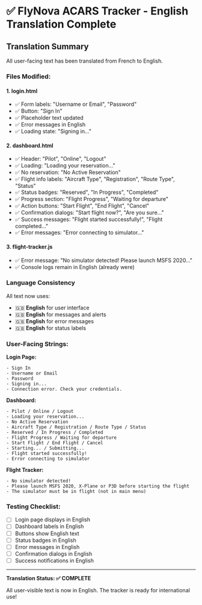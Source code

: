 # ✅ FlyNova ACARS Tracker - English Translation Complete

## Translation Summary

All user-facing text has been translated from French to English.

### Files Modified:

#### 1. **login.html**
- ✅ Form labels: "Username or Email", "Password"  
- ✅ Button: "Sign In"
- ✅ Placeholder text updated
- ✅ Error messages in English
- ✅ Loading state: "Signing in..."

#### 2. **dashboard.html**
- ✅ Header: "Pilot", "Online", "Logout"
- ✅ Loading: "Loading your reservation..."
- ✅ No reservation: "No Active Reservation"
- ✅ Flight info labels: "Aircraft Type", "Registration", "Route Type", "Status"
- ✅ Status badges: "Reserved", "In Progress", "Completed"
- ✅ Progress section: "Flight Progress", "Waiting for departure"
- ✅ Action buttons: "Start Flight", "End Flight", "Cancel"
- ✅ Confirmation dialogs: "Start flight now?", "Are you sure..."
- ✅ Success messages: "Flight started successfully!", "Flight completed..."
- ✅ Error messages: "Error connecting to simulator..."

#### 3. **flight-tracker.js**
- ✅ Error message: "No simulator detected! Please launch MSFS 2020..."
- ✅ Console logs remain in English (already were)

### Language Consistency

All text now uses:
- 🇬🇧 **English** for user interface
- 🇬🇧 **English** for messages and alerts
- 🇬🇧 **English** for error messages
- 🇬🇧 **English** for status labels

### User-Facing Strings:

**Login Page:**
```
- Sign In
- Username or Email
- Password
- Signing in...
- Connection error. Check your credentials.
```

**Dashboard:**
```
- Pilot / Online / Logout
- Loading your reservation...
- No Active Reservation
- Aircraft Type / Registration / Route Type / Status
- Reserved / In Progress / Completed
- Flight Progress / Waiting for departure
- Start Flight / End Flight / Cancel
- Starting... / Submitting...
- Flight started successfully!
- Error connecting to simulator
```

**Flight Tracker:**
```
- No simulator detected!
- Please launch MSFS 2020, X-Plane or P3D before starting the flight
- The simulator must be in flight (not in main menu)
```

### Testing Checklist:

- [ ] Login page displays in English
- [ ] Dashboard labels in English
- [ ] Buttons show English text
- [ ] Status badges in English
- [ ] Error messages in English
- [ ] Confirmation dialogs in English
- [ ] Success notifications in English

---

**Translation Status: ✅ COMPLETE**

All user-visible text is now in English. The tracker is ready for international use!
